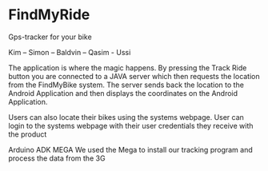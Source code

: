# FindMyRide
Gps-tracker for your bike

Kim – Simon – Baldvin – Qasim - Ussi

The application is where the magic happens.
By pressing the Track Ride button
you are connected to a JAVA
server which then requests the
location from the FindMyBike
system.
The server sends back the
location to the Android Application
and then displays the coordinates
on the Android Application.


Users can also locate
their bikes using the
systems webpage.
User can login to the
systems webpage with
their user credentials
they receive with the
product


Arduino ADK MEGA
We used the Mega to install our tracking program and process the data from the 3G
